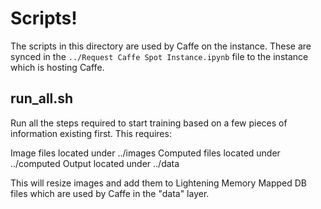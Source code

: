 # Scripts!

The scripts in this directory are used by Caffe on the instance. These are synced in the `../Request Caffe Spot Instance.ipynb` file to the instance which is hosting Caffe.

## run_all.sh

Run all the steps required to start training based on a few pieces of information existing first. This requires:

  Image files located under ../images
  Computed files located under ../computed
  Output located under ../data

This will resize images and add them to Lightening Memory Mapped DB files which are used by Caffe in the "data" layer.
